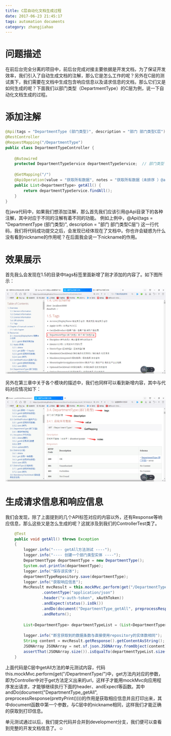 ```yaml
---
title: C层自动化文档生成过程
date: 2017-06-23 21:45:17
tags: automation documents
category: zhangjiahao
---
```

# 问题描述
在前后台完全分离的项目中，前后台完成对接主要依据是开发文档，为了保证开发效率，我们引入了自动生成文档的注解，那么它是怎么工作的呢？另外在C层的测试类下，我们需要在文档中生成包含响应信息以及请求信息的文档，那么它们又是如何生成的呢？下面我们以部门类型（DepartmentType）的C层为例，说一下自动化文档生成的过程。
<!-- more -->
# 添加注解
```java
@Api(tags = "DepartmentType (部门类型)", description = "部门 部门类型C层")
@RestController
@RequestMapping("/DepartmentType")
public class DepartmentTypeController {

    @Autowired
    protected DepartmentTypeService departmentTypeService;  // 部门类型

    @GetMapping("/")
    @ApiOperation(value = "获取所有数据", notes = "获取所有数据（未排序 ）@author:panjie", nickname = "DepartmentType_getAll")
    public List<DepartmentType> getAll() {
        return departmentTypeService.findAll();
    }
}
```
在java代码中，如果我们想添加注解，那么首先我们应该引用@Api目录下的各种注解，其中对应于不同的注解有着不同的功能。
例如上例中，@Api(tags = "DepartmentType (部门类型)", description = "部门 部门类型C层") 这一行代码，我们将代码成功提交之后，会发现已经体现在了文档中。你也许会疑惑为什么没有看到nickname的作用呢？在后面我会说一下nickname的作用。
# 效果展示
首先我么会发现在1.5的目录中tags标签里面新增了刚才添加的内容了。如下图所示：

![](/images/tags.png)


另外在第三章中关于各个模块的描述中，我们也同样可以看到新增内容，其中与代码对应情况如下：

![](/images/all.png)

# 生成请求信息和响应信息

我们会发现，除了上面提到的几个API标签对应的内容以外，还有Response等响应信息，那么这些又是怎么生成的呢？这就涉及到我们的ControllerTest类了。
```java
    @Test
    public void getAll() throws Exception 
    {
        logger.info("---- getAll方法测试 ----");
        logger.info("---- 创建一个部门类型实体 ----");
        DepartmentType departmentType = new DepartmentType();
        System.out.println(departmentType);
        logger.info("保存该实体");
        departmentTypeRepository.save(departmentType);
        logger.info("获取响应信息");
        MvcResult mvcResult = this.mockMvc.perform(get("/DepartmentType/")
                .contentType("application/json")
                .header("x-auth-token", xAuthToken))
                .andExpect(status().isOk())
                .andDo(document("DepartmentType_getAll", preprocessResponse(prettyPrint())))
                .andReturn();

        List<DepartmentType> departmentTypeList = (List<DepartmentType>) departmentTypeRepository.findAll();

        logger.info("断言获取到的数据条数与直接使用repository的实体数相同");
        String content = mvcResult.getResponse().getContentAsString();
        JSONArray JSONArray = net.sf.json.JSONArray.fromObject(content);
        assertThat(JSONArray.size()).isEqualTo(departmentTypeList.size());
    }
```
上面代码是C层中getAll方法的单元测试内容，代码this.mockMvc.perform(get("/DepartmentType/")中，get方法内对应的参数，即为Controller中对于get方法定义出来的url，这样子才能用mockMvc向应用程序发出请求，才能够继续执行下面的header、andExpect等函数。其中andDo(document("DepartmentType_getAll", preprocessResponse(prettyPrint())))的作用是获取相应信息并且打印出来，其中document函数中第一个参数，与C层中的nickname相同，这样我们才能正确的获取到打印信息。

单元测试通过以后，我们提交代码并合并到development分支，我们便可以查看到完整的开发文档信息了。☺